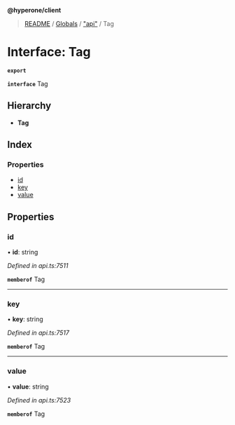 **@hyperone/client**

> [README](../README.md) / [Globals](../globals.md) / ["api"](../modules/_api_.md) / Tag

# Interface: Tag

**`export`** 

**`interface`** Tag

## Hierarchy

* **Tag**

## Index

### Properties

* [id](_api_.tag.md#id)
* [key](_api_.tag.md#key)
* [value](_api_.tag.md#value)

## Properties

### id

•  **id**: string

*Defined in api.ts:7511*

**`memberof`** Tag

___

### key

•  **key**: string

*Defined in api.ts:7517*

**`memberof`** Tag

___

### value

•  **value**: string

*Defined in api.ts:7523*

**`memberof`** Tag
